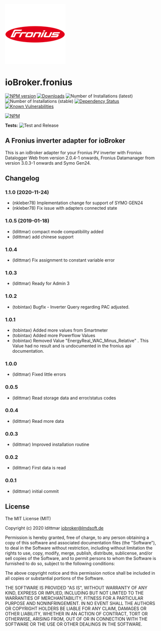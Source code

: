 ![Logo](admin/fronius.png)
# ioBroker.fronius

[![NPM version](http://img.shields.io/npm/v/iobroker.fronius.svg)](https://www.npmjs.com/package/iobroker.fronius)
[![Downloads](https://img.shields.io/npm/dm/iobroker.fronius.svg)](https://www.npmjs.com/package/iobroker.fronius)
![Number of Installations (latest)](http://iobroker.live/badges/fronius-installed.svg)
![Number of Installations (stable)](http://iobroker.live/badges/fronius-stable.svg)
[![Dependency Status](https://img.shields.io/david/ldittmar81/iobroker.fronius.svg)](https://david-dm.org/ldittmar81/iobroker.fronius)
[![Known Vulnerabilities](https://snyk.io/test/github/ldittmar81/ioBroker.fronius/badge.svg)](https://snyk.io/test/github/ldittmar81/ioBroker.fronius)

[![NPM](https://nodei.co/npm/iobroker.fronius.png?downloads=true)](https://nodei.co/npm/iobroker.fronius/)

**Tests:** ![Test and Release](https://github.com/ldittmar81/ioBroker.fronius/workflows/Test%20and%20Release/badge.svg)

## A Fronius inverter adapter for ioBroker

This is an ioBroker adapter for your Fronius PV inverter with Fronius Datalogger Web from version 2.0.4-1 onwards, Fronius Datamanager from version 3.0.3-1 onwards and Symo Gen24.

## Changelog

### 1.1.0 (2020-11-24)
* (nkleber78) Implementation change for support of SYMO GEN24
* (nkleber78) Fix issue with adapters connected state

### 1.0.5 (2019-01-18)
* (ldittmar) compact mode compatibility added
* (ldittmar) add chinese support

### 1.0.4
* (ldittmar) Fix assignment to constant variable error

### 1.0.3
* (ldittmar) Ready for Admin 3

### 1.0.2
* (tobintax) Bugfix - Inverter Query regarding PAC adjusted.

### 1.0.1
* (tobintax) Added more values from Smartmeter
* (tobintax) Added more Powerflow Values
* (tobintax) Removed Value "EnergyReal_WAC_Minus_Relative" . This Value had no result and is undocumented in the fronius api documentation.

### 1.0.0
* (ldittmar) Fixed little errors

### 0.0.5
* (ldittmar) Read storage data and error/status codes

### 0.0.4
* (ldittmar) Read more data

### 0.0.3
* (ldittmar) Improved installation routine

### 0.0.2
* (ldittmar) First data is read

### 0.0.1
* (ldittmar) initial commit

## License
The MIT License (MIT)

Copyright (c) 2020 ldittmar <iobroker@lmdsoft.de>

Permission is hereby granted, free of charge, to any person obtaining a copy
of this software and associated documentation files (the "Software"), to deal
in the Software without restriction, including without limitation the rights
to use, copy, modify, merge, publish, distribute, sublicense, and/or sell
copies of the Software, and to permit persons to whom the Software is
furnished to do so, subject to the following conditions:

The above copyright notice and this permission notice shall be included in
all copies or substantial portions of the Software.

THE SOFTWARE IS PROVIDED "AS IS", WITHOUT WARRANTY OF ANY KIND, EXPRESS OR
IMPLIED, INCLUDING BUT NOT LIMITED TO THE WARRANTIES OF MERCHANTABILITY,
FITNESS FOR A PARTICULAR PURPOSE AND NONINFRINGEMENT. IN NO EVENT SHALL THE
AUTHORS OR COPYRIGHT HOLDERS BE LIABLE FOR ANY CLAIM, DAMAGES OR OTHER
LIABILITY, WHETHER IN AN ACTION OF CONTRACT, TORT OR OTHERWISE, ARISING FROM,
OUT OF OR IN CONNECTION WITH THE SOFTWARE OR THE USE OR OTHER DEALINGS IN
THE SOFTWARE.